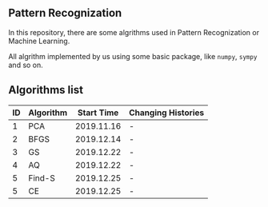 ## Pattern Recognization

In this repository, there are some algrithms used in Pattern Recognization or Machine Learning.  

All algrithm implemented by us using some basic package, like `numpy`, `sympy` and so on.  

## Algorithms list

| ID | Algorithm | Start Time | Changing Histories |
| -- | --------- | ---------- | ------------------ |
| 1  | PCA       | 2019.11.16 | - |
| 2  | BFGS      | 2019.12.14 | - |
| 3  | GS      | 2019.12.22 | - |
| 4  | AQ      | 2019.12.22 | - |
| 5  | Find-S      | 2019.12.25 | - |
| 5  | CE      | 2019.12.25 | - |

